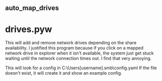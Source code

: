 ## auto_map_drives


# drives.pyw
This will add and remove network drives depending on the share availability. I justified this program because if you click on a mapped network drive in explorer when it isn't available, the system just get stuck waiting until the network connection times out. I find that very annoying.


This will look for a config in C:\Users\[username]\.smb\config.yaml
If the file doesn't exist, it will create it and show an example config.
